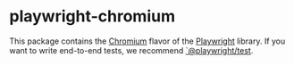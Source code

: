# playwright-chromium

This package contains the [Chromium](https://www.chromium.org/) flavor of the [Playwright](http://github.com/microsoft/playwright) library. If you want to write end-to-end tests, we recommend [`@playwright/test](https://playwright.dev/docs/intro).
